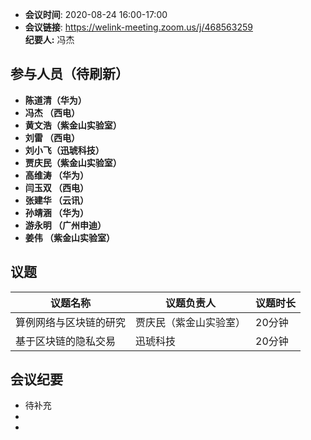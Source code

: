 -  **会议时间**: 2020-08-24  16:00-17:00
-  **会议链接**: https://welink-meeting.zoom.us/j/468563259    
**纪要人:**   冯杰  

## 参与人员（待刷新）
-  **陈道清（华为）** 
-  **冯杰  （西电）**   
-  **黄文浩（紫金山实验室）**  
-  **刘雷  （西电）**
-  **刘小飞（迅琥科技）**  
-  **贾庆民（紫金山实验室）**
-  **高维涛 （华为）**  
-  **闫玉双 （西电）**  
-  **张建华 （云讯）**  
-  **孙靖涵 （华为）**  
-  **游永明 （广州申迪）**   
-  **姜伟   （紫金山实验室）**  
## 议题

议题名称 | 议题负责人  | 议题时长
---- | ----  |   ---- 
算例网络与区块链的研究 | 贾庆民（紫金山实验室） | 20分钟
基于区块链的隐私交易 |  迅琥科技 | 20分钟

## 会议纪要
- 待补充  
- 
- 
